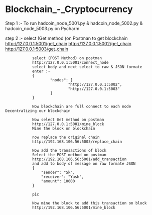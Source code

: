 # Blockchain_-_Cryptocurrency
Step 1 :- To run hadcoin_node_5001.py & hadcoin_node_5002.py & hadcoin_node_5003.py on Pycharm 

step 2 :- select (Get method )on Postman to get blockchain 
					http://127.0.0.1:5001/get_chain
					http://127.0.0.1:5002/get_chain
					http://127.0.0.1:5003/get_chain
					
				select (POST Method) on postman
				http://127.0.0.1:5001/connect_node
				select body and next select to raw & JSON formate
				enter :-
				{
						"nodes": [
								"http://127.0.0.1:5002",
								"http://127.0.0.1:5003"
						]
				}
				
				Now blockchain are full connect to each node Decentralizing our blockchain
				
				Now select Get method on postman
				http://127.0.0.1:5001/mine_block
				Mine the block on blockchain
				
				now replace the original chain
				http://192.168.106.56:5003/replace_chain
				
				Now add the transactions of block
				Select the POST method on postman 
				http://192.168.106.56:5001/add_transaction
				and add to body of message on raw formate JSON
				{
					"sender": "Sk",
					"receiver": "Yash",
					"amount": 10000
				}
				
				pic
				
				Now mine the block to add this transaction on block
				http://192.168.106.56:5001/mine_block
				
				
					
